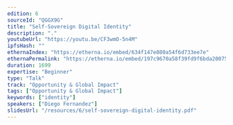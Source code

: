 ```yaml
---
edition: 6
sourceId: "QGGX9G"
title: "Self-Sovereign Digital Identity"
description: "."
youtubeUrl: "https://youtu.be/CF3wmO-5n4M"
ipfsHash: ""
ethernaIndex: "https://etherna.io/embed/634f147e080a54f6d733ee7e"
ethernaPermalink: "https://etherna.io/embed/197c9670a58f39fd9f6bda20075571921d8fcbdfdf8f3555c83f515eadd9ff72"
duration: 1699
expertise: "Beginner"
type: "Talk"
track: "Opportunity & Global Impact"
tags: ["Opportunity & Global Impact"]
keywords: ["identity"]
speakers: ["Diego Fernandez"]
slidesUrl: "/resources/6/self-sovereign-digital-identity.pdf"
---
```


